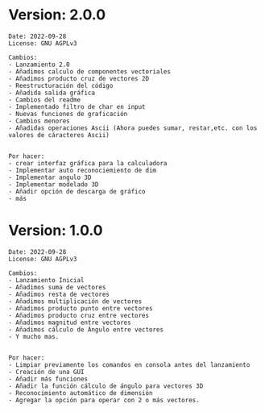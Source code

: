
# Version: 2.0.0

    Date: 2022-09-28
    License: GNU AGPLv3
    
    Cambios:
    - Lanzamiento 2.0
    - Añadimos calculo de componentes vectoriales 
    - Añadimos producto cruz de vectores 2D
    - Reestructuración del código
    - Añadida salida gráfica
    - Cambios del readme
    - Implementado filtro de char en input
    - Nuevas funciones de graficación
    - Cambios menores
    - Añadidas operaciones Ascii (Ahora puedes sumar, restar,etc. con los valores de cáracteres Ascii)

    
    Por hacer:
    - crear interfaz gráfica para la calculadora
    - Implementar auto reconociemiento de dim
    - Implementar angulo 3D
    - Implementar modelado 3D
    - Añadir opción de descarga de gráfico
    - más

# Version: 1.0.0

    Date: 2022-09-28
    License: GNU AGPLv3
    
    Cambios:
    - Lanzamiento Inicial
    - Añadimos suma de vectores 
    - Añadimos resta de vectores
    - Añadimos multiplicación de vectores
    - Añadimos producto punto entre vectores
    - Añadimos producto cruz entre vectores
    - Añadimos magnitud entre vectores
    - Añadimos cálculo de Ángulo entre vectores
    - Y mucho mas.

    
    Por hacer:
    - Limpiar previamente los comandos en consola antes del lanzamiento
    - Creación de una GUI
    - Añadir más funciones
    - Añadir la función cálculo de ángulo para vectores 3D
    - Reconocimiento automático de dimensión
    - Agregar la opción para operar con 2 o más vectores.


